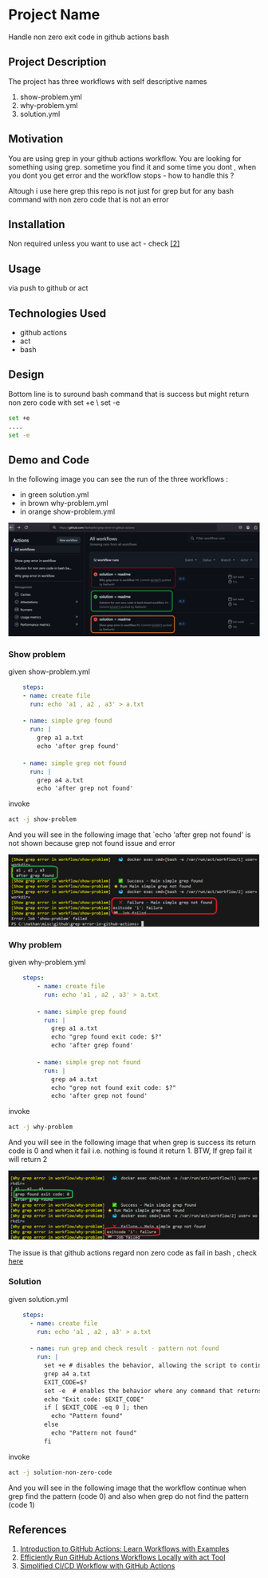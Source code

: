 <h1>Project Name</h1>
Handle non zero exit code in github actions bash


<h2>Project Description</h2>
The project has three workflows with self descriptive names

<ol>
<li>show-problem.yml</li>
<li>why-problem.yml</li>
<li>solution.yml</li>
</ol>

<h2>Motivation</h2>
You are using grep in your github actions workflow. You are looking for something using grep. sometime you find it and some time you dont , when you dont you get error and the workflow stops  - how to handle this ?

Altough i use here grep this repo is not just for grep but for any bash command with non zero code that is not an error



<h2>Installation</h2>
Non required unless you want to use act - check <a href='#ref2'>[2]</a>


<h2>Usage</h2>
via push to github or act


<h2>Technologies Used</h2>
<ul>
<li>github actions</li>
<li>act</li>
<li>bash</li>
</ul>

<h2>Design</h2>
Bottom line is to suround bash command that is success but might return non zero code with set +e \ set -e

```bash
set +e
.... 
set -e
```



<h2>Demo and Code</h2>

In the following image you can see the run of the three workflows :
<ul>
<li>in green solution.yml</li>
<li>in brown why-problem.yml</li>
<li>in orange show-problem.yml</li>
</ul>
<img src='./figs/demo.png' />

<h3>Show problem</h3>

given show-problem.yml

```yml
    steps:
    - name: create file
      run: echo 'a1 , a2 , a3' > a.txt

    - name: simple grep found
      run: |
        grep a1 a.txt
        echo 'after grep found'

    - name: simple grep not found
      run: | 
        grep a4 a.txt  
        echo 'after grep not found'
```

invoke
```bash
act -j show-problem
```

And you will see in the following image that `echo 'after grep not found' is not shown because grep not found issue and error

<img src='./figs/show-problem.png' />


<h3>Why problem</h3>

given why-problem.yml

```yml
    steps:
        - name: create file
          run: echo 'a1 , a2 , a3' > a.txt
    
        - name: simple grep found
          run: |
            grep a1 a.txt
            echo "grep found exit code: $?"
            echo 'after grep found'
    
        - name: simple grep not found
          run: | 
            grep a4 a.txt  
            echo "grep not found exit code: $?"
            echo 'after grep not found'    
```

invoke

```bash
act -j why-problem
```

And you will see in the following image that when grep is success its return code is 0 and when it fail i.e. nothing is found it return 1. BTW, If grep fail it will return 2

<img src='./figs/why-problem.png' />

The issue is that github actions regard non zero code as fail in bash , check <a href='https://docs.github.com/en/actions/writing-workflows/workflow-syntax-for-github-actions?form=MG0AV3#exit-codes-and-error-action-preference'>here</a>


<h3>Solution</h3>

given solution.yml

```yml
    steps:
      - name: create file
        run: echo 'a1 , a2 , a3' > a.txt

      - name: run grep and check result - pattern not found
        run: |
          set +e # disables the behavior, allowing the script to continue executing even if a command returns a non-zero exit code
          grep a4 a.txt
          EXIT_CODE=$?
          set -e  # enables the behavior where any command that returns a non-zero exit code will cause the script to exit immediately. 
          echo "Exit code: $EXIT_CODE"
          if [ $EXIT_CODE -eq 0 ]; then
            echo "Pattern found"
          else
            echo "Pattern not found"
          fi
```


invoke

```bash
act -j solution-non-zero-code
```

And you will see in the following image that the workflow continue when grep find the pattern (code 0) and also when grep do not find the pattern (code 1)


<h2>References</h2>
<ol>
    <li id='ref1'><a href='https://www.youtube.com/watch?v=x239z6DdE0A'>Introduction to GitHub Actions: Learn Workflows with Examples </a></li>
    <li id='ref2'><a href='https://www.youtube.com/watch?v=Mir-olSQmwA'>Efficiently Run GitHub Actions Workflows Locally with act Tool </a></li>
    <li id='ref3'><a href='https://www.youtube.com/watch?v=sEBGmPZh75U'>Simplified CI/CD Workflow with GitHub Actions </a></li>
</ol>

